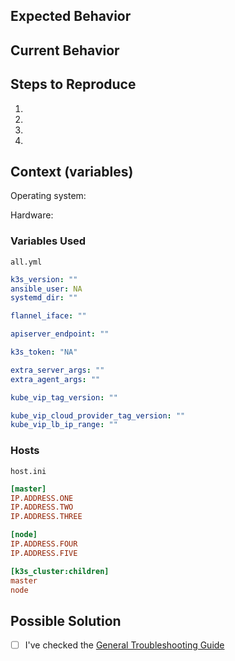 
<!-- It's a good idea to check this post first for general troubleshooting https://github.com/techno-tim/k3s-ansible/discussions/19   -->

<!--- Provide a general summary of the issue in the Title above -->

## Expected Behavior

<!--- Tell us what should happen -->

## Current Behavior
<!--- Tell us what happens instead of the expected behavior -->

## Steps to Reproduce

<!--- reproduce this bug. Include code to reproduce, if relevant -->

1.
2.
3.
4.

## Context (variables)
<!--- please include which OS, along with the variables used when running the playbook -->

Operating system:

Hardware:

### Variables Used

`all.yml`

```yml
k3s_version: ""
ansible_user: NA
systemd_dir: ""

flannel_iface: ""

apiserver_endpoint: ""

k3s_token: "NA"

extra_server_args: ""
extra_agent_args: ""

kube_vip_tag_version: ""

kube_vip_cloud_provider_tag_version: ""
kube_vip_lb_ip_range: ""
```

### Hosts

`host.ini`

```ini
[master]
IP.ADDRESS.ONE
IP.ADDRESS.TWO
IP.ADDRESS.THREE

[node]
IP.ADDRESS.FOUR
IP.ADDRESS.FIVE

[k3s_cluster:children]
master
node
```

## Possible Solution
<!--- Not obligatory, but suggest a fix/reason for the bug, -->

- [ ] I've checked the [General Troubleshooting Guide](https://github.com/techno-tim/k3s-ansible/discussions/20)
